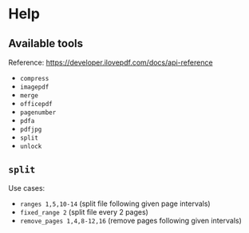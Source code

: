 # Help

## Available tools

Reference: https://developer.ilovepdf.com/docs/api-reference

- `compress`
- `imagepdf`
- `merge`
- `officepdf`
- `pagenumber`
- `pdfa`
- `pdfjpg`
- `split`
- `unlock`

## `split`

Use cases:

- `ranges 1,5,10-14` (split file following given page intervals)
- `fixed_range 2` (split file every 2 pages)
- `remove_pages 1,4,8-12,16` (remove pages following given intervals)
